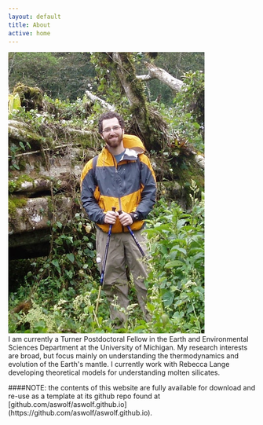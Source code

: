 ```yaml
---
layout: default
title: About
active: home
---
```


<div class="splitleft">
<img class="left" src="images/FallenTreeCloseupSmall.jpg" alt="Hiking in a Cloud Forest in Nicaragua">
</div>


<div class="splitright">
<div class="box">
I am currently a Turner Postdoctoral Fellow in the Earth and Environmental Sciences Department at the University of Michigan.
My research interests are broad, but focus mainly on understanding the thermodynamics and evolution of the Earth's mantle.
I currently work with Rebecca Lange developing theoretical models for understanding molten silicates.
</div>
</div>

<div class="clear"></div>

<p></p>

<div class="box" markdown="1">
####NOTE: the contents of this website are fully available for download and re-use as a template at its github repo found at [github.com/aswolf/aswolf.github.io](https://github.com/aswolf/aswolf.github.io).
</div>

